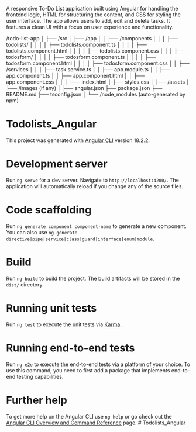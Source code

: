 A responsive To-Do List application built using Angular for handling the frontend logic, HTML for structuring the content, and CSS for styling the user interface. The app allows users to add, edit and delete tasks. It features a clean UI with a focus on user experience and functionality.

/todo-list-app
│
├── /src
│   ├── /app
│   │   ├── /components
│   │   │   ├── todolists/
│   │   │   │   ├── todolists.component.ts
│   │   │   │   ├── todolists.component.html
│   │   │   │   ├── todolists.component.css
│   │   │   ├── todosform/
│   │   │   │   ├── todosform.component.ts
│   │   │   │   ├── todosform.component.html
│   │   │   │   ├── todosform.component.css
│   │   ├── /services
│   │   │   ├── task.service.ts
│   │   ├── app.module.ts
│   │   ├── app.component.ts
│   │   ├── app.component.html
│   │   ├── app.component.css
│   │
│   ├── index.html
│   ├── styles.css
│
├── /assets
│   ├── /images (if any)
│
├── angular.json
├── package.json
├── README.md
├── tsconfig.json
│
└── /node_modules (auto-generated by npm)




# Todolists_Angular

This project was generated with [Angular CLI](https://github.com/angular/angular-cli) version 18.2.2.

# Development server

Run `ng serve` for a dev server. Navigate to `http://localhost:4200/`. The application will automatically reload if you change any of the source files.

# Code scaffolding

Run `ng generate component component-name` to generate a new component. You can also use `ng generate directive|pipe|service|class|guard|interface|enum|module`.

# Build

Run `ng build` to build the project. The build artifacts will be stored in the `dist/` directory.

# Running unit tests

Run `ng test` to execute the unit tests via [Karma](https://karma-runner.github.io).

# Running end-to-end tests

Run `ng e2e` to execute the end-to-end tests via a platform of your choice. To use this command, you need to first add a package that implements end-to-end testing capabilities.

# Further help

To get more help on the Angular CLI use `ng help` or go check out the [Angular CLI Overview and Command Reference](https://angular.dev/tools/cli) page.
#   T o d o l i s t s _ A n g u l a r 
 
 

